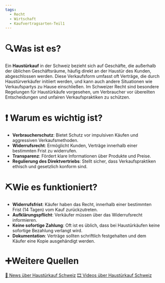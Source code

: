 ```yaml
---
tags:
  - Recht
  - Wirtschaft
  - Kaufvertragsarten-Teil1
---
```

# 🔍Was ist es?
Ein **Haustürkauf** in der Schweiz bezieht sich auf Geschäfte, die außerhalb der üblichen Geschäftsräume, häufig direkt an der Haustür des Kunden, abgeschlossen werden. Diese Verkaufsform umfasst oft Verträge, die durch Haustürverkäufer initiiert werden, und kann auch andere Situationen wie Verkaufspartys zu Hause einschließen. Im Schweizer Recht sind besondere Regelungen für Haustürkäufe vorgesehen, um Verbraucher vor übereilten Entscheidungen und unfairen Verkaufspraktiken zu schützen.

# ❗ Warum es wichtig ist?
- **Verbraucherschutz**: Bietet Schutz vor impulsiven Käufen und aggressiven Verkaufsmethoden.
- **Widerrufsrecht**: Ermöglicht Kunden, Verträge innerhalb einer bestimmten Frist zu widerrufen.
- **Transparenz**: Fördert klare Informationen über Produkte und Preise.
- **Regulierung des Direktvertriebs**: Stellt sicher, dass Verkaufspraktiken ethisch und gesetzlich konform sind.

# ⛏Wie es funktioniert?
- **Widerrufsfrist**: Käufer haben das Recht, innerhalb einer bestimmten Frist (14 Tagen) vom Kauf zurückzutreten.
- **Aufklärungspflicht**: Verkäufer müssen über das Widerrufsrecht informieren.
- **Keine sofortige Zahlung**: Oft ist es üblich, dass bei Haustürkäufen keine sofortige Bezahlung verlangt wird.
- **Dokumentation**: Verträge sollten schriftlich festgehalten und dem Käufer eine Kopie ausgehändigt werden.

# ➕Weitere Quellen
[📄 News über Haustürkauf Schweiz](https://www.google.com/search?q=Haust%C3%BCrkauf+Schweiz&tbm=nws)
[🎞 Videos über Haustürkauf Schweiz](https://www.google.com/search?q=Haust%C3%BCrkauf+Schweiz&tbm=vid)